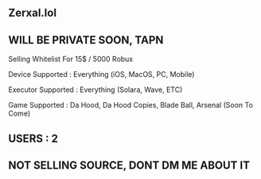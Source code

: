## Zerxal.lol
## WILL BE PRIVATE SOON, TAPN
Selling Whitelist For 15$ / 5000 Robux

Device Supported : Everything (iOS, MacOS, PC, Mobile)

Executor Supported : Everything (Solara, Wave, ETC)

Game Supported : Da Hood, Da Hood Copies, Blade Ball, Arsenal (Soon To Come)

## USERS : 2
## NOT SELLING SOURCE, DONT DM ME ABOUT IT
